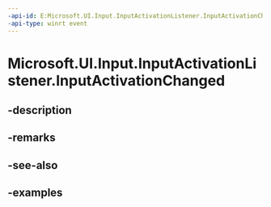```yaml
---
-api-id: E:Microsoft.UI.Input.InputActivationListener.InputActivationChanged
-api-type: winrt event
---
```


# Microsoft.UI.Input.InputActivationListener.InputActivationChanged

<!--
public event Windows.Foundation.TypedEventHandler<Microsoft.UI.Input.InputActivationListener,Microsoft.UI.Input.InputActivationListenerActivationChangedEventArgs> InputActivationChanged;
-->


## -description

## -remarks

## -see-also

## -examples


